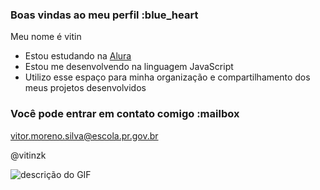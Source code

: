 ### Boas vindas ao meu perfil :blue_heart

Meu nome é vitin
- Estou estudando na [Alura](https://www.alura.com.br)
- Estou me desenvolvendo na linguagem JavaScript
- Utilizo esse espaço para minha organização e compartilhamento dos meus projetos desenvolvidos

### Você pode entrar em contato comigo :mailbox

vitor.moreno.silva@escola.pr.gov.br

@vitinzk

![descrição do GIF](https://media1.tenor.com/m/-5vNnNl9DtsAAAAC/grau-vl.gif)
